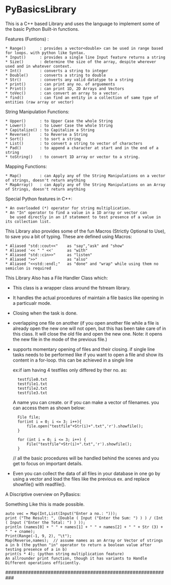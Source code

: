 # PyBasicsLibrary
This is a C++ based Library and uses the language to implement some of the basic Python Built-in functions.

Features (Funtions) :

	* Range()      : provides a vector<double> can be used in range based for loops. with python like Syntax.
	* Input()      : provides a single line Input feature returns a string
	* Size()       : determine the size of the array, despite wherever used and in whatever context.
	* Int()        : converts a string to integer
	* Double()     : converts a string to double
	* Str()        : converts any valid datatype to a string
	* print()      : can print any no. of arguements
	* Print()      : can print 1D, 2D Arrays and Vectors
	* toVec()      : can convert an array to a vector.
	* find()       : can find an entity in a collection of same type of entities (raw array or vector)

String Manipulation Functions:

	* Upper()      : to Upper Case the whole String
	* Lower()      : to Lower Case the whole String
	* Capitalize() : to Capitalize a String
	* Reverse()    : to Reverse a String
	* Sort()       : to sort a string
	* List()       : to convert a string to vector of characters
	* Pad()        : to append a character at start and in the end of a string
	* toString()   : to convert 1D array or vector to a string.

Mapping Functions:

	* Map()        : can Apply any of the String Manipulations on a vector of strings, doesn't return anything
	* MapArray()   : can Apply any of the String Manipulations on an Array of Strings, doesn't return anything

Special Python features in C++:

	* An overloaded (*) operator for string multiplication.
	* An "In" operator to find a value in a 1D array or vector can 
	  be used directly in an if statement to test presence of a value in its collection list.

This Library also provides some of the fun Macros (Strictly Optional to Use), to save you 
a bit of typing.
These are defined using Macros:

	* Aliased "std::cout<<"    as "say","ask" and "show"
	* Aliased '<< " " <<'      as "with"
	* Aliased "std::cin>>"     as "listen"
	* Aliased ">>"             as "also"
	* Aliased "<<std::endl;"   as "done" and "wrap" while using them no semiclon is required

This Library Also has a File Handler Class which:

* This class is a wrapper class around the fstream library.
* It handles the actual procedures of maintain a file basics like opening in a particualr mode.
* Closing when the task is done.

* overlapping one file on another (if you open another file while a file is already open
  the new one will not open, but this has been take care of in this class. It will close
  the old file and open the new one. Note: it opens the new file in the mode of the previous file.)

* supports momentary opening of files and their closing. if single line tasks needs to be performed
  like if you want to open a file and show its content in a for-loop. this can be achieved in a single line

  ex:if iam having 4 testfiles only differed by ther no. as:
		
		testfile0.txt
		testfile1.txt
		testfile2.txt
		testfile3.txt
		
	A name you can create. or if you can make a vector of filenames.
	you can access them as shown below:

		File file;
		for(int i = 0; i <= 3; i++){
			file.open("testfile"+Str(i)+".txt",'r').showfile();
		}

		for (int i = 0; i <= 3; i++) {
			File("testfile"+Str(i)+".txt",'r').showfile();
		}
	// all the basic procedures will be handled behind the scenes and you get to focus on important details.

* Even you can collect the data of all files in your database in one go by using a vector<string> 
  and load the files like the previous ex. and replace showfile() with readfile().

A Discriptive overview on PyBasics:

Something Like this is made possible.
	
	auto vec = Map(Int,List(Input("Enter a no.: ")));
	print ("The Result: ", (Double ( Input ("Enter the Sum: ") ) ) / (Int ( Input ("Enter the Total: ") ) ));
	println (names[0] + " " + names[1] + " " + names[2] + " " + Str (3) + " " + cname);
	Print(Range(-1, 9, 2), "\t");
	Map(Reverse,names);  // assume names as an Array or Vector of strings
	a in b (the python "in" operator to return a boolean value after testing presence of a in b)
	print(s * 4); (python string multiplication feature)
	An allrounder print function, though it has variants to Handle Different operations efficiently.



###########################################################
